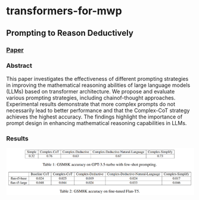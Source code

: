 # transformers-for-mwp
## Prompting to Reason Deductively
### [Paper](prompting_to_reason_deductively.pdf)
### Abstract
This paper investigates the effectiveness of different prompting strategies in improving the mathematical reasoning abilities of large language models (LLMs) based on transformer architecture. We propose and evaluate various prompting strategies, including chainof-thought approaches. Experimental results demonstrate that more complex prompts do not necessarily lead to better performance and that the Complex-CoT strategy achieves the highest accuracy. The findings highlight the importance of prompt design in enhancing mathematical reasoning capabilities in LLMs.
### Results
<kbd>
    <img src="results.png">
</kbd>
